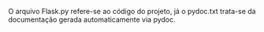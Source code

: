 O arquivo Flask.py refere-se ao código do projeto, já o pydoc.txt trata-se da documentação gerada automaticamente via pydoc.
